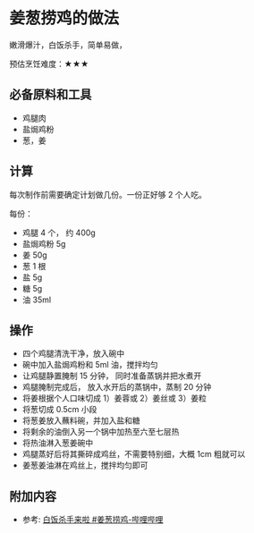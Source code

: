 # 姜葱捞鸡的做法

嫩滑爆汁，白饭杀手，简单易做，

预估烹饪难度：★★★

## 必备原料和工具

- 鸡腿肉
- 盐焗鸡粉
- 葱，姜

## 计算

每次制作前需要确定计划做几份。一份正好够 2 个人吃。

每份：

- 鸡腿 4 个， 约 400g
- 盐焗鸡粉 5g
- 姜 50g
- 葱 1 根
- 盐 5g
- 糖 5g
- 油 35ml

## 操作

- 四个鸡腿清洗干净，放入碗中
- 碗中加入盐焗鸡粉和 5ml 油，搅拌均匀
- 让鸡腿静置腌制 15 分钟， 同时准备蒸锅并把水煮开
- 鸡腿腌制完成后， 放入水开后的蒸锅中，蒸制 20 分钟
- 将姜根据个人口味切成 1）姜蓉或 2）姜丝或 3）姜粒
- 将葱切成 0.5cm 小段
- 将葱姜放入蘸料碗，并加入盐和糖
- 将剩余的油倒入另一个锅中加热至六至七层热
- 将热油淋入葱姜碗中
- 鸡腿蒸好后将其撕碎成鸡丝，不需要特别细，大概 1cm 粗就可以
- 姜葱姜油淋在鸡丝上，搅拌均匀即可

## 附加内容

- 参考: [白饭杀手来啦 #姜葱捞鸡-哔哩哔哩](https://b23.tv/2trBdqJ)


